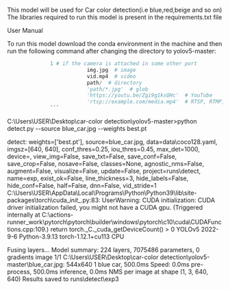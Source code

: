 This model will be used for Car color detection(i.e blue,red,beige and so on)
The libraries required to run this model is present in the requirements.txt file


User Manual

To run this model download the conda environment in the machine and then run the following command after changing the directory to yolov5-master:
```python detect.py --weights best.pt --conf 0.25 --source 0  # webcam
			  1 # if the camera is attached in some other port
                          img.jpg  # image 
                          vid.mp4  # video
                          path/  # directory
                          'path/*.jpg'  # glob
                          'https://youtu.be/Zgi9g1ksQHc'  # YouTube
                          'rtsp://example.com/media.mp4'  # RTSP, RTMP, HTTP stream
			  ```

```
C:\Users\USER\Desktop\car-color detection\yolov5-master>python detect.py --source blue_car.jpg --weights best.pt

detect: weights=['best.pt'], source=blue_car.jpg, data=data\coco128.yaml, imgsz=[640, 640], conf_thres=0.25, iou_thres=0.45, max_det=1000, device=, view_img=False, save_txt=False, save_conf=False, save_crop=False, nosave=False, classes=None, agnostic_nms=False, augment=False, visualize=False, update=False, project=runs\detect, name=exp, exist_ok=False, line_thickness=3, hide_labels=False, hide_conf=False, half=False, dnn=False, vid_stride=1
C:\Users\USER\AppData\Local\Programs\Python\Python39\lib\site-packages\torch\cuda\__init__.py:83: UserWarning: CUDA initialization: CUDA driver initialization failed, you might not have a CUDA gpu. (Triggered internally at  C:\actions-runner\_work\pytorch\pytorch\builder\windows\pytorch\c10\cuda\CUDAFunctions.cpp:109.)
  return torch._C._cuda_getDeviceCount() > 0
YOLOv5  2022-9-6 Python-3.9.13 torch-1.12.1+cu113 CPU

Fusing layers...
Model summary: 224 layers, 7075486 parameters, 0 gradients
image 1/1 C:\Users\USER\Desktop\car-color detection\yolov5-master\blue_car.jpg: 544x640 1 blue car, 500.0ms
Speed: 0.0ms pre-process, 500.0ms inference, 0.0ms NMS per image at shape (1, 3, 640, 640)
Results saved to runs\detect\exp3
```

